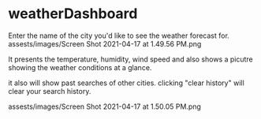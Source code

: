 # weatherDashboard

Enter the name of the city you'd like to see the weather forecast for.
assests/images/Screen Shot 2021-04-17 at 1.49.56 PM.png

It presents the temperature, humidity, wind speed and also shows a picutre showing the weather conditions at a glance.

it also will show past searches of other cities.
clicking "clear history" will clear your search history.

assests/images/Screen Shot 2021-04-17 at 1.50.05 PM.png